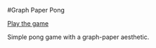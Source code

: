 #Graph Paper Pong

[Play the game](https://jumballaya.github.io/graph-paper-pong/)

Simple pong game with a graph-paper aesthetic.
